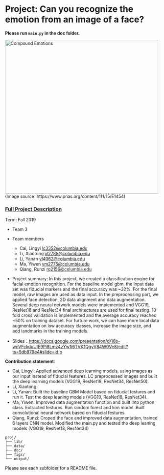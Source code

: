 # Project: Can you recognize the emotion from an image of a face? 

**Please run `main.py` in the doc folder. <br>**


<img src="figs/CE.jpg" alt="Compound Emotions" width="500"/>
(Image source: https://www.pnas.org/content/111/15/E1454)

### [Full Project Description](doc/project3_desc.md)

Term: Fall 2019

+ Team 3
+ Team members
	+ Cai, Lingyi lc3352@columbia.edu
	+ Li, Xiaotong xl2788@columbia.edu
	+ Li, Yanan yl4062@columbia.edu
	+ Ma, Yiwen ym2775@columbia.edu
	+ Qiang, Runzi rq2156@columbia.edu

+ Project summary: In this project, we created a classification engine for facial emotion recognition. For the baseline model gbm, the input data set was fiducial markers and the final accuracy was ~32%. For the final model, raw images are used as data input. In the preprocessing part, we applied face detection, 2D data alignment and data augmentation. Several deep neural network models were implemented and VGG19, ResNet18 and ResNet34 final architectures are used for final testing. 10-fold cross validation is implemented and the average accuracy reached ~50% on training dataset. For furture work, we can have more local data augmentation on low accuracy classes, increase the image size, and add landmarks in the training models.

+ Slides：https://docs.google.com/presentation/d/18b-wnVFckduUIE9Pi8Lmz4zYw1i6TVK1QgyV84W0Ve8/edit?ts=5db879e4#slide=id.p
	
**Contribution statement**: 

+ Cai, Lingyi: Applied advanced deep learning models, using images as our input instead of fiducial features. LC preprocessed images and built the deep learning models (VGG19, ResNet18, ResNet34, ResNet50).
+ Li, Xiaotong:
+ Li, Yanan: Built the baseline GBM Model based on fiducial festures and run it. Test the deep leaning models  (VGG19, ResNet18, ResNet34). 
+ Ma, Yiwen: Improved data augmentation function and built into python class. Extracted festures. Run random forest and knn model. Built convolutional neural network based on fiducial festures. 
+ Qiang, Runzi: Croped the face and improved data augmentation, trained 6 layers CNN model. Modified the main.py and tested the deep leaning models  (VGG19, ResNet18, ResNet34)



```
proj/
├── lib/
├── data/
├── doc/
├── figs/
└── output/
```

Please see each subfolder for a README file.
